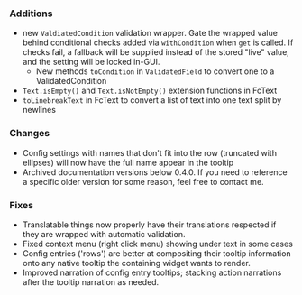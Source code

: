 ### Additions
* new `ValdiatedCondition` validation wrapper. Gate the wrapped value behind conditional checks added via `withCondition` when `get` is called. If checks fail, a fallback will be supplied instead of the stored "live" value, and the setting will be locked in-GUI.
  * New methods `toCondition` in `ValidatedField` to convert one to a ValidatedCondition
* `Text.isEmpty()` and `Text.isNotEmpty()` extension functions in FcText
* `toLinebreakText` in FcText to convert a list of text into one text split by newlines

### Changes
* Config settings with names that don't fit into the row (truncated with ellipses) will now have the full name appear in the tooltip
* Archived documentation versions below 0.4.0. If you need to reference a specific older version for some reason, feel free to contact me.

### Fixes
* Translatable things now properly have their translations respected if they are wrapped with automatic validation.
* Fixed context menu (right click menu) showing under text in some cases
* Config entries ('rows') are better at compositing their tooltip information onto any native tooltip the containing widget wants to render.
* Improved narration of config entry tooltips; stacking action narrations after the tooltip narration as needed.